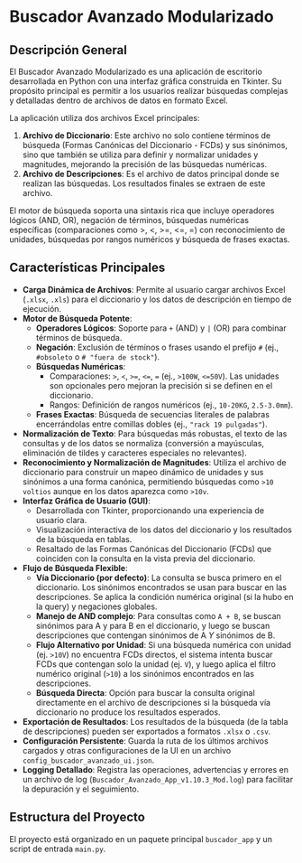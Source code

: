 # Buscador Avanzado Modularizado

## Descripción General

El Buscador Avanzado Modularizado es una aplicación de escritorio desarrollada en Python con una interfaz gráfica construida en Tkinter. Su propósito principal es permitir a los usuarios realizar búsquedas complejas y detalladas dentro de archivos de datos en formato Excel.

La aplicación utiliza dos archivos Excel principales:
1.  **Archivo de Diccionario**: Este archivo no solo contiene términos de búsqueda (Formas Canónicas del Diccionario - FCDs) y sus sinónimos, sino que también se utiliza para definir y normalizar unidades y magnitudes, mejorando la precisión de las búsquedas numéricas.
2.  **Archivo de Descripciones**: Es el archivo de datos principal donde se realizan las búsquedas. Los resultados finales se extraen de este archivo.

El motor de búsqueda soporta una sintaxis rica que incluye operadores lógicos (AND, OR), negación de términos, búsquedas numéricas específicas (comparaciones como >, <, >=, <=, =) con reconocimiento de unidades, búsquedas por rangos numéricos y búsqueda de frases exactas.

## Características Principales

* **Carga Dinámica de Archivos**: Permite al usuario cargar archivos Excel (`.xlsx`, `.xls`) para el diccionario y los datos de descripción en tiempo de ejecución.
* **Motor de Búsqueda Potente**:
    * **Operadores Lógicos**: Soporte para `+` (AND) y `|` (OR) para combinar términos de búsqueda.
    * **Negación**: Exclusión de términos o frases usando el prefijo `#` (ej., `#obsoleto` o `# "fuera de stock"`).
    * **Búsquedas Numéricas**:
        * Comparaciones: `>`, `<`, `>=`, `<=`, `=` (ej., `>100W`, `<=50V`). Las unidades son opcionales pero mejoran la precisión si se definen en el diccionario.
        * Rangos: Definición de rangos numéricos (ej., `10-20KG`, `2.5-3.0mm`).
    * **Frases Exactas**: Búsqueda de secuencias literales de palabras encerrándolas entre comillas dobles (ej., `"rack 19 pulgadas"`).
* **Normalización de Texto**: Para búsquedas más robustas, el texto de las consultas y de los datos se normaliza (conversión a mayúsculas, eliminación de tildes y caracteres especiales no relevantes).
* **Reconocimiento y Normalización de Magnitudes**: Utiliza el archivo de diccionario para construir un mapeo dinámico de unidades y sus sinónimos a una forma canónica, permitiendo búsquedas como `>10 voltios` aunque en los datos aparezca como `>10v`.
* **Interfaz Gráfica de Usuario (GUI)**:
    * Desarrollada con Tkinter, proporcionando una experiencia de usuario clara.
    * Visualización interactiva de los datos del diccionario y los resultados de la búsqueda en tablas.
    * Resaltado de las Formas Canónicas del Diccionario (FCDs) que coinciden con la consulta en la vista previa del diccionario.
* **Flujo de Búsqueda Flexible**:
    * **Vía Diccionario (por defecto)**: La consulta se busca primero en el diccionario. Los sinónimos encontrados se usan para buscar en las descripciones. Se aplica la condición numérica original (si la hubo en la query) y negaciones globales.
    * **Manejo de AND complejo**: Para consultas como `A + B`, se buscan sinónimos para A y para B en el diccionario, y luego se buscan descripciones que contengan sinónimos de A *Y* sinónimos de B.
    * **Flujo Alternativo por Unidad**: Si una búsqueda numérica con unidad (ej. `>10V`) no encuentra FCDs directos, el sistema intenta buscar FCDs que contengan solo la unidad (ej. `V`), y luego aplica el filtro numérico original (`>10`) a los sinónimos encontrados en las descripciones.
    * **Búsqueda Directa**: Opción para buscar la consulta original directamente en el archivo de descripciones si la búsqueda vía diccionario no produce los resultados esperados.
* **Exportación de Resultados**: Los resultados de la búsqueda (de la tabla de descripciones) pueden ser exportados a formatos `.xlsx` o `.csv`.
* **Configuración Persistente**: Guarda la ruta de los últimos archivos cargados y otras configuraciones de la UI en un archivo `config_buscador_avanzado_ui.json`.
* **Logging Detallado**: Registra las operaciones, advertencias y errores en un archivo de log (`Buscador_Avanzado_App_v1.10.3_Mod.log`) para facilitar la depuración y el seguimiento.

## Estructura del Proyecto

El proyecto está organizado en un paquete principal `buscador_app` y un script de entrada `main.py`.
